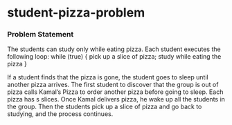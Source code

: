 # student-pizza-problem

### Problem Statement
The students can study only while eating pizza. Each student executes the following loop:
    while (true) {
        pick up a slice of pizza;
        study while eating the pizza
    }
    
If a student finds that the pizza is gone, the student goes to sleep until another pizza arrives. 
The first student to discover that the group is out of pizza calls Kamal’s Pizza to order another pizza before
going to sleep. Each pizza has s slices. Once Kamal delivers pizza, he wake up all the students in the
group. Then the students pick up a slice of pizza and go back to studying, and the process continues.
